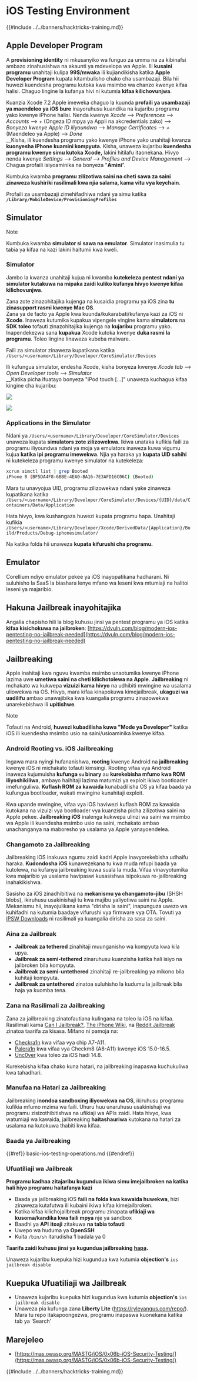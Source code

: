 # iOS Testing Environment

{{#include ../../banners/hacktricks-training.md}}

## Apple Developer Program

A **provisioning identity** ni mkusanyiko wa funguo za umma na za kibinafsi ambazo zinahusishwa na akaunti ya mdevelopa wa Apple. Ili **kusaini programu** unahitaji kulipa **99$/mwaka** ili kujiandikisha katika **Apple Developer Program** kupata kitambulisho chako cha usambazaji. Bila hii huwezi kuendesha programu kutoka kwa msimbo wa chanzo kwenye kifaa halisi. Chaguo lingine la kufanya hivi ni kutumia **kifaa kilichovunjwa**.

Kuanzia Xcode 7.2 Apple imeweka chaguo la kuunda **profaili ya usambazaji ya maendeleo ya iOS bure** inayoruhusu kuandika na kujaribu programu yako kwenye iPhone halisi. Nenda kwenye _Xcode_ --> _Preferences_ --> _Accounts_ --> _+_ (Ongeza ID mpya ya Appli na akcredentials zako) --> _Bonyeza kwenye Apple ID iliyoundwa_ --> _Manage Certificates_ --> _+_ (Maendeleo ya Apple) --> _Done_\
\_\_Kisha, ili kuendesha programu yako kwenye iPhone yako unahitaji kwanza **kuonyesha iPhone kuamini kompyuta.** Kisha, unaweza kujaribu **kuendesha programu kwenye simu kutoka Xcode,** lakini hitilafu itaonekana. Hivyo nenda kwenye _Settings_ --> _General_ --> _Profiles and Device Management_ --> Chagua profaili isiyoaminika na bonyeza "**Amini**".

Kumbuka kwamba **programu zilizotiwa saini na cheti sawa za saini zinaweza kushiriki rasilimali kwa njia salama, kama vitu vya keychain**.

Profaili za usambazaji zimehifadhiwa ndani ya simu katika **`/Library/MobileDevice/ProvisioningProfiles`**

## **Simulator**

> [!NOTE]
> Kumbuka kwamba **simulator si sawa na emulator**. Simulator inasimulia tu tabia ya kifaa na kazi lakini haitumii kwa kweli.

### **Simulator**

Jambo la kwanza unahitaji kujua ni kwamba **kutekeleza pentest ndani ya simulator kutakuwa na mipaka zaidi kuliko kufanya hivyo kwenye kifaa kilichovunjwa**.

Zana zote zinazohitajika kujenga na kusaidia programu ya iOS zina **tu zinasupport rasmi kwenye Mac OS**.\
Zana ya de facto ya Apple kwa kuunda/kukarabati/kufanya kazi za iOS ni **Xcode**. Inaweza kutumika kupakua vipengele vingine kama **simulators** na **SDK** **toleo** tofauti zinazohitajika kujenga na **kujaribu** programu yako.\
Inapendekezwa sana **kupakua** Xcode kutoka kwenye **duka rasmi la programu**. Toleo lingine linaweza kubeba malware.

Faili za simulator zinaweza kupatikana katika `/Users/<username>/Library/Developer/CoreSimulator/Devices`

Ili kufungua simulator, endesha Xcode, kisha bonyeza kwenye _Xcode tab_ --> _Open Developer tools_ --> _Simulator_\
\_\_Katika picha ifuatayo bonyeza "iPod touch \[...]" unaweza kuchagua kifaa kingine cha kujaribu:

![](<../../images/image (270).png>)

![](<../../images/image (520).png>)

### Applications in the Simulator

Ndani ya `/Users/<username>/Library/Developer/CoreSimulator/Devices` unaweza kupata **simulators zote zilizowekwa**. Ikiwa unataka kufikia faili za programu iliyoundwa ndani ya moja ya emulators inaweza kuwa vigumu kujua **katika ipi programu imewekwa**. Njia ya haraka ya **kupata UID sahihi** ni kutekeleza programu kwenye simulator na kutekeleza:
```bash
xcrun simctl list | grep Booted
iPhone 8 (BF5DA4F8-6BBE-4EA0-BA16-7E3AFD16C06C) (Booted)
```
Mara tu unavyojua UID, programu zilizowekwa ndani yake zinaweza kupatikana katika `/Users/<username>/Library/Developer/CoreSimulator/Devices/{UID}/data/Containers/Data/Application`

Hata hivyo, kwa kushangaza huwezi kupata programu hapa. Unahitaji kufikia `/Users/<username>/Library/Developer/Xcode/DerivedData/{Application}/Build/Products/Debug-iphonesimulator/`

Na katika folda hii unaweza **kupata kifurushi cha programu.**

## Emulator

Corellium ndiyo emulator pekee ya iOS inayopatikana hadharani. Ni suluhisho la SaaS la biashara lenye mfano wa leseni kwa mtumiaji na halitoi leseni ya majaribio.

## Hakuna Jailbreak inayohitajika

Angalia chapisho hili la blog kuhusu jinsi ya pentest programu ya iOS katika **kifaa kisichokuwa na jailbroken**: [https://dvuln.com/blog/modern-ios-pentesting-no-jailbreak-needed](https://dvuln.com/blog/modern-ios-pentesting-no-jailbreak-needed)

## Jailbreaking

Apple inahitaji kwa nguvu kwamba msimbo unaotumika kwenye iPhone lazima uwe **umetiwa saini na cheti kilichotolewa na Apple**. **Jailbreaking** ni mchakato wa kukwepa **vizuizi kama hivyo** na udhibiti mwingine wa usalama uliowekwa na OS. Hivyo, mara kifaa kinapokuwa kimejailbreak, **ukaguzi wa uadilifu** ambao unawajibika kwa kuangalia programu zinazowekwa unarekebishwa ili **upitishwe**.

> [!NOTE]
> Tofauti na Android, **huwezi kubadilisha kuwa "Mode ya Developer"** katika iOS ili kuendesha msimbo usio na saini/usioaminika kwenye kifaa.

### Android Rooting vs. iOS Jailbreaking

Ingawa mara nyingi hufananishwa, **rooting** kwenye Android na **jailbreaking** kwenye iOS ni michakato tofauti kimsingi. Rooting vifaa vya Android inaweza kujumuisha **kufunga `su` binary** au **kurekebisha mfumo kwa ROM iliyoshikiliwa**, ambayo haihitaji lazima matumizi ya exploit ikiwa bootloader imefunguliwa. **Kuflash ROM za kawaida** kunabadilisha OS ya kifaa baada ya kufungua bootloader, wakati mwingine kunahitaji exploit.

Kwa upande mwingine, vifaa vya iOS haviwezi kuflash ROM za kawaida kutokana na vizuizi vya bootloader vya kuanzisha picha zilizotiwa saini na Apple pekee. **Jailbreaking iOS** inalenga kukwepa ulinzi wa saini wa msimbo wa Apple ili kuendesha msimbo usio na saini, mchakato ambao unachanganya na maboresho ya usalama ya Apple yanayoendelea.

### Changamoto za Jailbreaking

Jailbreaking iOS inakuwa ngumu zaidi kadri Apple inavyorekebisha udhaifu haraka. **Kudondosha iOS** kunawezekana tu kwa muda mfupi baada ya kutolewa, na kufanya jailbreaking kuwa suala la muda. Vifaa vinavyotumika kwa majaribio ya usalama havipaswi kusasishwa isipokuwa re-jailbreaking inahakikishwa.

Sasisho za iOS zinadhibitiwa na **mekanismu ya changamoto-jibu** (SHSH blobs), ikiruhusu usakinishaji tu kwa majibu yaliyotiwa saini na Apple. Mekanismu hii, inayojulikana kama "dirisha la saini", inapunguza uwezo wa kuhifadhi na kutumia baadaye vifurushi vya firmware vya OTA. Tovuti ya [IPSW Downloads](https://ipsw.me) ni rasilimali ya kuangalia dirisha za sasa za saini.

### Aina za Jailbreak

- **Jailbreak za tethered** zinahitaji muunganisho wa kompyuta kwa kila upya.
- **Jailbreak za semi-tethered** zinaruhusu kuanzisha katika hali isiyo na jailbroken bila kompyuta.
- **Jailbreak za semi-untethered** zinahitaji re-jailbreaking ya mikono bila kuhitaji kompyuta.
- **Jailbreak za untethered** zinatoa suluhisho la kudumu la jailbreak bila haja ya kuomba tena.

### Zana na Rasilimali za Jailbreaking

Zana za jailbreaking zinatofautiana kulingana na toleo la iOS na kifaa. Rasilimali kama [Can I Jailbreak?](https://canijailbreak.com), [The iPhone Wiki](https://www.theiphonewiki.com), na [Reddit Jailbreak](https://www.reddit.com/r/jailbreak/) zinatoa taarifa za kisasa. Mifano ni pamoja na:

- [Checkra1n](https://checkra.in/) kwa vifaa vya chip A7-A11.
- [Palera1n](https://palera.in/) kwa vifaa vya Checkm8 (A8-A11) kwenye iOS 15.0-16.5.
- [Unc0ver](https://unc0ver.dev/) kwa toleo za iOS hadi 14.8.

Kurekebisha kifaa chako kuna hatari, na jailbreaking inapaswa kuchukuliwa kwa tahadhari.

### Manufaa na Hatari za Jailbreaking

Jailbreaking **inondoa sandboxing iliyowekwa na OS**, ikiruhusu programu kufikia mfumo mzima wa faili. Uhuru huu unaruhusu usakinishaji wa programu zisizothibitishwa na ufikiaji wa APIs zaidi. Hata hivyo, kwa watumiaji wa kawaida, jailbreaking **haitashauriwa** kutokana na hatari za usalama na kutokuwa thabiti kwa kifaa.

### **Baada ya Jailbreaking**

{{#ref}}
basic-ios-testing-operations.md
{{#endref}}

### **Ufuatiliaji wa Jailbreak**

**Programu kadhaa zitajaribu kugundua ikiwa simu imejailbroken na katika hali hiyo programu haitafanya kazi**

- Baada ya jailbreaking iOS **faili na folda kwa kawaida huwekwa**, hizi zinaweza kutafutwa ili kubaini ikiwa kifaa kimejailbroken.
- Katika kifaa kilichojailbreak programu zinapata **ufikiaji wa kusoma/kandika kwa faili mpya** nje ya sandbox
- Baadhi ya **API** **itoaji** zitakuwa **na tabia tofauti**
- Uwepo wa huduma ya **OpenSSH**
- Kuita `/bin/sh` itarudisha **1** badala ya 0

**Taarifa zaidi kuhusu jinsi ya kugundua jailbreaking** [**hapa**](https://www.trustwave.com/en-us/resources/blogs/spiderlabs-blog/jailbreak-detection-methods/)**.**

Unaweza kujaribu kuepuka hizi kugundua kwa kutumia **objection's** `ios jailbreak disable`

## **Kuepuka Ufuatiliaji wa Jailbreak**

- Unaweza kujaribu kuepuka hizi kugundua kwa kutumia **objection's** `ios jailbreak disable`
- Unaweza pia kufunga zana **Liberty Lite** (https://ryleyangus.com/repo/). Mara tu repo itakapoongezwa, programu inapaswa kuonekana katika tab ya ‘Search’

## Marejeleo

- [https://mas.owasp.org/MASTG/iOS/0x06b-iOS-Security-Testing/](https://mas.owasp.org/MASTG/iOS/0x06b-iOS-Security-Testing/)

{{#include ../../banners/hacktricks-training.md}}

